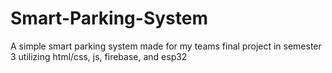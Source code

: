 # Smart-Parking-System
A simple smart parking system made for my teams final project in semester 3 utilizing html/css, js, firebase, and esp32
